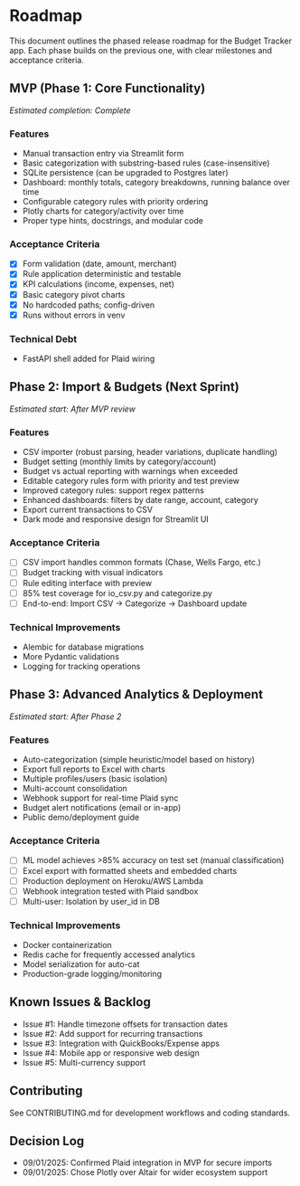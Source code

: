 # Roadmap

This document outlines the phased release roadmap for the Budget Tracker app. Each phase builds on the previous one, with clear milestones and acceptance criteria.

## MVP (Phase 1: Core Functionality)

*Estimated completion: Complete*

### Features
- Manual transaction entry via Streamlit form
- Basic categorization with substring-based rules (case-insensitive)
- SQLite persistence (can be upgraded to Postgres later)
- Dashboard: monthly totals, category breakdowns, running balance over time
- Configurable category rules with priority ordering
- Plotly charts for category/activity over time
- Proper type hints, docstrings, and modular code

### Acceptance Criteria
- [x] Form validation (date, amount, merchant)
- [x] Rule application deterministic and testable
- [x] KPI calculations (income, expenses, net)
- [x] Basic category pivot charts
- [x] No hardcoded paths; config-driven
- [x] Runs without errors in venv

### Technical Debt
- FastAPI shell added for Plaid wiring

## Phase 2: Import & Budgets (Next Sprint)

*Estimated start: After MVP review*

### Features
- CSV importer (robust parsing, header variations, duplicate handling)
- Budget setting (monthly limits by category/account)
- Budget vs actual reporting with warnings when exceeded
- Editable category rules form with priority and test preview
- Improved category rules: support regex patterns
- Enhanced dashboards: filters by date range, account, category
- Export current transactions to CSV
- Dark mode and responsive design for Streamlit UI

### Acceptance Criteria
- [ ] CSV import handles common formats (Chase, Wells Fargo, etc.)
- [ ] Budget tracking with visual indicators
- [ ] Rule editing interface with preview
- [ ] 85% test coverage for io_csv.py and categorize.py
- [ ] End-to-end: Import CSV → Categorize → Dashboard update

### Technical Improvements
- Alembic for database migrations
- More Pydantic validations
- Logging for tracking operations

## Phase 3: Advanced Analytics & Deployment

*Estimated start: After Phase 2*

### Features
- Auto-categorization (simple heuristic/model based on history)
- Export full reports to Excel with charts
- Multiple profiles/users (basic isolation)
- Multi-account consolidation
- Webhook support for real-time Plaid sync
- Budget alert notifications (email or in-app)
- Public demo/deployment guide

### Acceptance Criteria
- [ ] ML model achieves >85% accuracy on test set (manual classification)
- [ ] Excel export with formatted sheets and embedded charts
- [ ] Production deployment on Heroku/AWS Lambda
- [ ] Webhook integration tested with Plaid sandbox
- [ ] Multi-user: Isolation by user_id in DB

### Technical Improvements
- Docker containerization
- Redis cache for frequently accessed analytics
- Model serialization for auto-cat
- Production-grade logging/monitoring

## Known Issues & Backlog

- Issue #1: Handle timezone offsets for transaction dates
- Issue #2: Add support for recurring transactions
- Issue #3: Integration with QuickBooks/Expense apps
- Issue #4: Mobile app or responsive web design
- Issue #5: Multi-currency support

## Contributing

See CONTRIBUTING.md for development workflows and coding standards.

## Decision Log

- 09/01/2025: Confirmed Plaid integration in MVP for secure imports
- 09/01/2025: Chose Plotly over Altair for wider ecosystem support
